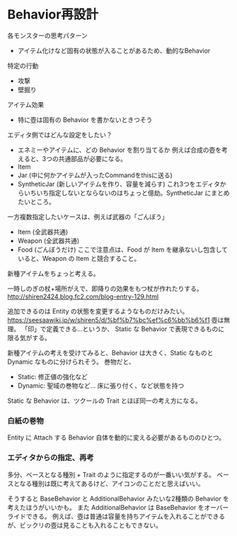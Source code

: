 Behavior再設計
==========


各モンスターの思考パターン
- アイテム化けなど固有の状態が入ることがあるため、動的なBehavior

特定の行動
- 攻撃
- 壁掘り

アイテム効果
- 特に壺は固有の Behavior を書かないときつそう

エディタ側ではどんな設定をしたい？
- エネミーやアイテムに、どの Behavior を割り当てるか
例えば合成の壺を考えると、3つの共通部品が必要になる。
- Item
- Jar (中に何かアイテムが入ったCommandをthisに送る)
- SyntheticJar (新しいアイテムを作り、容量を減らす)
これ3つをエディタからいちいち指定しないとならないのはちょっと億劫。SyntheticJar にまとめたいところ。

一方複数指定したいケースは、例えば武器の「ごんぼう」
- Item (全武器共通)
- Weapon (全武器共通)
- Food (ごんぼうだけ)
ここで注意点は、Food が Item を継承ないし包含していると、Weapon の Item と競合すること。

新種アイテムをちょっと考える。

一時しのぎの杖+場所がえで、即降りの効果をもつ杖が作れたりする。
http://shiren2424.blog.fc2.com/blog-entry-129.html

追加できるのは Entity の状態を変更するようなものだけみたい。
https://seesaawiki.jp/w/shiren5/d/%bf%b7%bc%ef%c6%bb%b6%f1
壺は無理。
「印」で定義できる…というか、 Static な Behavior で表現できるものに限る気がする。

新種アイテムの考えを受けてみると、Behavior は大きく、Static なものと Dynamic なものに分けられそう。
巻物だと、
- Static: 修正値の強化など
- Dynamic: 聖域の巻物など… 床に張り付く、など状態を持つ

Static な Behavior は、ツクールの Trait とほぼ同一の考え方になる。

### 白紙の巻物

Entity に Attach する Behavior 自体を動的に変える必要があるもののひとつ。

### エディタからの指定、再考

多分、ベースとなる種別 + Trait のように指定するのが一番いい気がする。
ベースとなる種別は既に考えてあるけど、アイコンのことだと思えばいい。

そうすると BaseBehavior と AdditionalBehavior みたいな2種類の Behavior を考えたほうがいいかも。
また AdditionalBehavior は BaseBehavior をオーバーライドできる。
例えば、壺は普通は容量を持ちアイテムを入れることができるが、ビックリの壺は見ることも入れることもできない。




